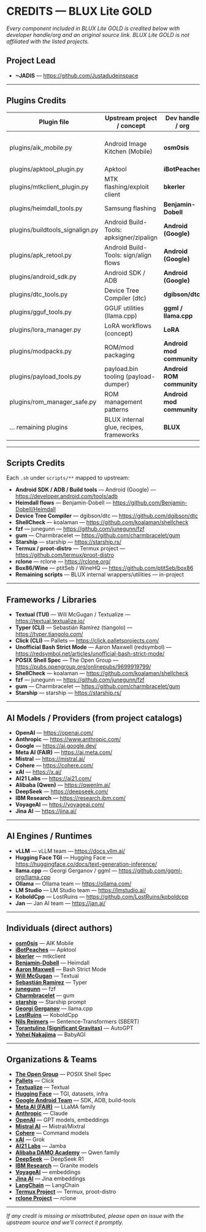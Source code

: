 # CREDITS — BLUX Lite GOLD
_Every component included in BLUX Lite GOLD is credited below with developer handle/org and an original source link. BLUX Lite GOLD is not affiliated with the listed projects._

## Project Lead
- **~JADIS** — <https://github.com/Justadudeinspace>

---

## Plugins Credits
| Plugin file | Upstream project / concept | Dev handle / org | Source |
|---|---|---|---|
| plugins/aik_mobile.py | Android Image Kitchen (Mobile) | **osm0sis** | <https://xdaforums.com/t/tool-aik-android-image-kitchen-mobile-modify-ramdisks-on-the-go-27-01-15.3013734/> |
| plugins/apktool_plugin.py | Apktool | **iBotPeaches** | <https://github.com/iBotPeaches/Apktool> |
| plugins/mtkclient_plugin.py | MTK flashing/exploit client | **bkerler** | <https://github.com/bkerler/mtkclient> |
| plugins/heimdall_tools.py | Samsung flashing | **Benjamin-Dobell** | <https://github.com/Benjamin-Dobell/Heimdall> |
| plugins/buildtools_signalign.py | Android Build-Tools: apksigner/zipalign | **Android (Google)** | <https://developer.android.com/build> |
| plugins/apk_retool.py | Android Build-Tools: sign/align flows | **Android (Google)** | <https://developer.android.com/build> |
| plugins/android_sdk.py | Android SDK / ADB | **Android (Google)** | <https://developer.android.com/tools/adb> |
| plugins/dtc_tools.py | Device Tree Compiler (dtc) | **dgibson/dtc** | <https://github.com/dgibson/dtc> |
| plugins/gguf_tools.py | GGUF utilities (llama.cpp) | **ggml / llama.cpp** | <https://github.com/ggml-org/llama.cpp> |
| plugins/lora_manager.py | LoRA workflows (concept) | **LoRA** | <https://arxiv.org/abs/2106.09685> |
| plugins/modpacks.py | ROM/mod packaging | **Android mod community** | <https://xdaforums.com/> |
| plugins/payload_tools.py | payload.bin tooling (payload-dumper) | **Android ROM community** | <https://github.com/vm03/payload_dumper> |
| plugins/rom_manager_safe.py | ROM management patterns | **Android mod community** | <https://xdaforums.com/> |
| … remaining plugins | BLUX internal glue, recipes, frameworks | **BLUX** | in-project |

---

## Scripts Credits
Each `.sh` under `scripts/**` mapped to upstream:

- **Android SDK / ADB / Build tools** — Android (Google) — <https://developer.android.com/tools/adb>  
- **Heimdall flows** — Benjamin-Dobell — <https://github.com/Benjamin-Dobell/Heimdall>  
- **Device Tree Compiler** — dgibson/dtc — <https://github.com/dgibson/dtc>  
- **ShellCheck** — koalaman — <https://github.com/koalaman/shellcheck>  
- **fzf** — junegunn — <https://github.com/junegunn/fzf>  
- **gum** — Charmbracelet — <https://github.com/charmbracelet/gum>  
- **Starship** — starship — <https://starship.rs/>  
- **Termux / proot-distro** — Termux project — <https://github.com/termux/proot-distro>  
- **rclone** — rclone — <https://rclone.org/>  
- **Box86/Wine** — ptitSeb / WineHQ — <https://github.com/ptitSeb/box86>  
- **Remaining scripts** — BLUX internal wrappers/utilities — in-project  

---

## Frameworks / Libraries
- **Textual (TUI)** — Will McGugan / Textualize — <https://textual.textualize.io/>  
- **Typer (CLI)** — Sebastián Ramírez (tiangolo) — <https://typer.tiangolo.com/>  
- **Click (CLI)** — Pallets — <https://click.palletsprojects.com/>  
- **Unofficial Bash Strict Mode** — Aaron Maxwell (redsymbol) — <https://redsymbol.net/articles/unofficial-bash-strict-mode/>  
- **POSIX Shell Spec** — The Open Group — <https://pubs.opengroup.org/onlinepubs/9699919799/>  
- **ShellCheck** — koalaman — <https://github.com/koalaman/shellcheck>  
- **fzf** — junegunn — <https://github.com/junegunn/fzf>  
- **gum** — Charmbracelet — <https://github.com/charmbracelet/gum>  
- **Starship** — starship — <https://starship.rs/>  

---

## AI Models / Providers (from project catalogs)
- **OpenAI** — <https://openai.com/>  
- **Anthropic** — <https://www.anthropic.com/>  
- **Google** — <https://ai.google.dev/>  
- **Meta AI (FAIR)** — <https://ai.meta.com/>  
- **Mistral** — <https://mistral.ai/>  
- **Cohere** — <https://cohere.com/>  
- **xAI** — <https://x.ai/>  
- **AI21 Labs** — <https://ai21.com/>  
- **Alibaba (Qwen)** — <https://qwenlm.ai/>  
- **DeepSeek** — <https://deepseek.com/>  
- **IBM Research** — <https://research.ibm.com/>  
- **VoyageAI** — <https://voyageai.com/>  
- **Jina AI** — <https://jina.ai/>  

---

## AI Engines / Runtimes
- **vLLM** — vLLM team — <https://docs.vllm.ai/>  
- **Hugging Face TGI** — Hugging Face — <https://huggingface.co/docs/text-generation-inference/>  
- **llama.cpp** — Georgi Gerganov / ggml — <https://github.com/ggml-org/llama.cpp>  
- **Ollama** — Ollama team — <https://ollama.com/>  
- **LM Studio** — LM Studio team — <https://lmstudio.ai/>  
- **KoboldCpp** — LostRuins — <https://github.com/LostRuins/koboldcpp>  
- **Jan** — Jan AI team — <https://jan.ai/>  

---

## Individuals (direct authors)
- **[osm0sis](https://xdaforums.com/m/osm0sis.1801690/)** — AIK Mobile  
- **[iBotPeaches](https://github.com/iBotPeaches)** — Apktool  
- **[bkerler](https://github.com/bkerler)** — mtkclient  
- **[Benjamin-Dobell](https://github.com/Benjamin-Dobell)** — Heimdall  
- **[Aaron Maxwell](https://redsymbol.net/)** — Bash Strict Mode  
- **[Will McGugan](https://github.com/willmcgugan)** — Textual  
- **[Sebastián Ramírez](https://github.com/tiangolo)** — Typer  
- **[junegunn](https://github.com/junegunn)** — fzf  
- **[Charmbracelet](https://github.com/charmbracelet)** — gum  
- **[starship](https://starship.rs/)** — Starship prompt  
- **[Georgi Gerganov](https://github.com/ggerganov)** — llama.cpp  
- **[LostRuins](https://github.com/LostRuins)** — KoboldCpp  
- **[Nils Reimers](https://www.sbert.net/)** — Sentence-Transformers (SBERT)  
- **[Torantulino (Significant Gravitas)](https://github.com/Torantulino/Auto-GPT)** — AutoGPT  
- **[Yohei Nakajima](https://github.com/yoheinakajima/babyagi)** — BabyAGI  

---

## Organizations & Teams
- **[The Open Group](https://pubs.opengroup.org/onlinepubs/9699919799/)** — POSIX Shell Spec  
- **[Pallets](https://palletsprojects.com/)** — Click  
- **[Textualize](https://textual.textualize.io/)** — Textual  
- **[Hugging Face](https://huggingface.co/)** — TGI, datasets, infra  
- **[Google Android Team](https://developer.android.com/)** — SDK, ADB, build-tools  
- **[Meta AI (FAIR)](https://ai.meta.com/)** — LLaMA family  
- **[Anthropic](https://www.anthropic.com/)** — Claude  
- **[OpenAI](https://openai.com/)** — GPT models, embeddings  
- **[Mistral AI](https://mistral.ai/)** — Mistral/Mixtral  
- **[Cohere](https://cohere.com/)** — Command models  
- **[xAI](https://x.ai/)** — Grok  
- **[AI21 Labs](https://ai21.com/)** — Jamba  
- **[Alibaba DAMO Academy](https://qwenlm.ai/)** — Qwen family  
- **[DeepSeek](https://deepseek.com/)** — DeepSeek R1  
- **[IBM Research](https://research.ibm.com/)** — Granite models  
- **[VoyageAI](https://voyageai.com/)** — embeddings  
- **[Jina AI](https://jina.ai/)** — Jina embeddings  
- **[LangChain](https://www.langchain.com/)** — LangChain  
- **[Termux Project](https://github.com/termux)** — Termux, proot-distro  
- **[rclone Project](https://rclone.org/)** — rclone  

---

_If any credit is missing or misattributed, please open an issue with the upstream source and we’ll correct it promptly._